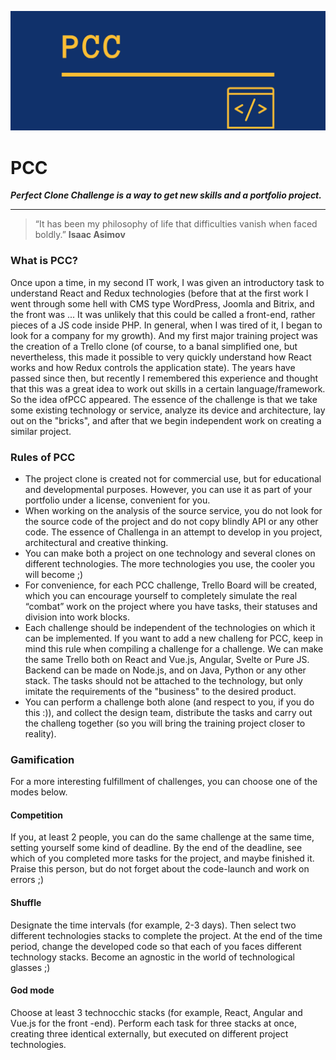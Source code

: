 ![PCC Logo](./images/facebook_cover_photo_1.png)

# PCC

***Perfect Clone Challenge is a way to get new skills and a portfolio project.***

---

> “It has been my philosophy of life that difficulties vanish when faced boldly.” 
> **Isaac Asimov**

### What is PCC?

Once upon a time, in my second IT work, I was given an introductory task to understand React and Redux technologies (before that at the first work I went through some hell with CMS type WordPress, Joomla and Bitrix, and the front was ... It was unlikely that this could be called a front-end, rather pieces of a JS code inside PHP. In general, when I was tired of it, I began to look for a company for my growth).
And my first major training project was the creation of a Trello clone (of course, to a banal simplified one, but nevertheless, this made it possible to very quickly understand how React works and how Redux controls the application state).
The years have passed since then, but recently I remembered this experience and thought that this was a great idea to work out skills in a certain language/framework. So the idea of ​​PCC appeared.
The essence of the challenge is that we take some existing technology or service, analyze its device and architecture, lay out on the "bricks", and after that we begin independent work on creating a similar project.

### Rules of PCC

- The project clone is created not for commercial use, but for educational and developmental purposes. However, you can use it as part of your portfolio under a license, convenient for you.
- When working on the analysis of the source service, you do not look for the source code of the project and do not copy blindly API or any other code. The essence of Challenga in an attempt to develop in you project, architectural and creative thinking.
- You can make both a project on one technology and several clones on different technologies. The more technologies you use, the cooler you will become ;)
- For convenience, for each PCC challenge, Trello Board will be created, which you can encourage yourself to completely simulate the real “combat” work on the project where you have tasks, their statuses and division into work blocks.
- Each challenge should be independent of the technologies on which it can be implemented. If you want to add a new challeng for PCC, keep in mind this rule when compiling a challenge for a challenge. We can make the same Trello both on React and Vue.js, Angular, Svelte or Pure JS. Backend can be made on Node.js, and on Java, Python or any other stack. The tasks should not be attached to the technology, but only imitate the requirements of the "business" to the desired product.
- You can perform a challenge both alone (and respect to you, if you do this :)), and collect the design team, distribute the tasks and carry out the challeng together (so you will bring the training project closer to reality).

### Gamification 
For a more interesting fulfillment of challenges, you can choose one of the modes below.
#### Competition
If you, at least 2 people, you can do the same challenge at the same time, setting yourself some kind of deadline. By the end of the deadline, see which of you completed more tasks for the project, and maybe finished it. Praise this person, but do not forget about the code-launch and work on errors ;)
#### Shuffle
Designate the time intervals (for example, 2-3 days). Then select two different technologies stacks to complete the project. At the end of the time period, change the developed code so that each of you faces different technology stacks. Become an agnostic in the world of technological glasses ;)
#### God mode
Choose at least 3 technocchic stacks (for example, React, Angular and Vue.js for the front -end). Perform each task for three stacks at once, creating three identical externally, but executed on different project technologies.